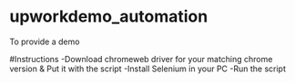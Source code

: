 # upworkdemo_automation
To provide a demo

#Instructions
-Download chromeweb driver for your matching chrome version & Put it with the script
-Install Selenium in your PC
-Run the script
